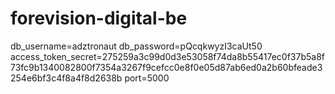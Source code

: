 # forevision-digital-be

db_username=adztronaut
db_password=pQcqkwyzI3caUt50
access_token_secret=275259a3c99d0d3e53058f74da8b55417ec0f37b5a8f73fc9b1340082800f7354a3267f9cefcc0e8f0e05d87ab6ed0a2b60bfeade3254e6bf3c4f8a4f8d2638b
port=5000
